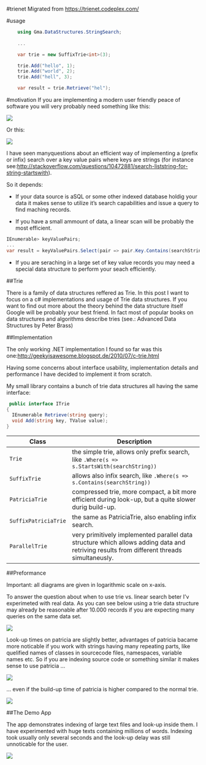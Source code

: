 #trienet
Migrated from https://trienet.codeplex.com/

#usage
```csharp
	using Gma.DataStructures.StringSearch;
	
	...

    var trie = new SuffixTrie<int>(3);

    trie.Add("hello", 1);
    trie.Add("world", 2);
    trie.Add("hell", 3);

    var result = trie.Retrieve("hel");
```

#motivation
If you are implementing a modern user friendly peace of software you will very probably need something like this:

![](https://raw.githubusercontent.com/gmamaladze/trienet/master/img/Trie-Example.png)

Or this:

![](https://raw.githubusercontent.com/gmamaladze/trienet/master/img/Trie-Example_2.png)

I have seen manyquestions about an efficient way of implementing a (prefix or infix) search over a key value pairs where keys are strings (for instance see:http://stackoverflow.com/questions/10472881/search-liststring-for-string-startswith).

So it depends:

* If your data source is aSQL or some other indexed database holdig your data it makes sense to utilize it’s search capabilities and issue a query to find maching records.

* If you have a small ammount of data, a linear scan will be probably the most efficient.

 
```csharp
IEnumerable> keyValuePairs;
...
var result = keyValuePairs.Select(pair => pair.Key.Contains(searchString));
``` 
 

* If you are seraching in a large set of key value records you may need a special data structure to perform your seach efficiently.


##Trie

There is a family of data structures reffered as Trie. In this post I want to focus on a c# implementations and usage of Trie data structures. If you want to find out more about the theory behind the data structure itself Google will be probably your best friend. In fact most of popular books on data structures and algorithms describe tries (see.: Advanced Data Structures by Peter Brass)

##Implementation

The only working .NET implementation I found so far was this one:http://geekyisawesome.blogspot.de/2010/07/c-trie.html

Having some concerns about interface usability, implementation details and performance I have decided to implement it from scratch.

My small library contains a bunch of trie data structures all having the same interface:


```csharp
 public interface ITrie
{
  IEnumerable Retrieve(string query);
  void Add(string key, TValue value);
}
```

Class|Description  
-----|-------------
`Trie` | the simple trie, allows only prefix search, like `.Where(s => s.StartsWith(searchString))`
`SuffixTrie` | allows also infix search, like `.Where(s => s.Contains(searchString))`
`PatriciaTrie` | compressed trie, more compact, a bit more efficient during look-up, but a quite slower durig build-up.
`SuffixPatriciaTrie` | the same as PatriciaTrie, also enabling infix search.
`ParallelTrie` | very primitively implemented parallel data structure which allows adding data and retriving results from different threads simultaneusly.

##Preformance

Important: all diagrams are given in logarithmic scale on x-axis.

To answer the question about when to use trie vs. linear search beter I’v experimeted with real data.
As you can see below using a trie data structure may already be reasonable after 10.000 records if you are expecting many queries on the same data set.

![](https://raw.githubusercontent.com/gmamaladze/trienet/master/img/Trie-look-up1.png)

Look-up times on patricia are slightly better, advantages of patricia bacame more noticable if you work with strings having many repeating parts, like quelified names of classes in sourcecode files, namespaces, variable names etc. So if you are indexing source code or something similar it makes sense to use patricia …

![](https://raw.githubusercontent.com/gmamaladze/trienet/master/img/Trie-look-up2.png)

… even if the build-up time of patricia is higher compared to the normal trie.

![](https://raw.githubusercontent.com/gmamaladze/trienet/master/img/Trie-build-up1.png)

 

##The Demo App

The app demonstrates indexing of large text files and look-up inside them. I have experimented with huge texts containing millions of words. Indexing took usually only several seconds and the look-up delay was still unnoticable for the user.

![](https://github.com/gmamaladze/trienet/blob/master/img/trie-demo-app.png?raw=true)


